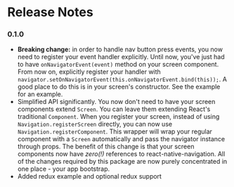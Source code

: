 # Release Notes

### 0.1.0

* **Breaking change:** in order to handle nav button press events, you now need to register your event handler explicitly. Until now, you've just had to have `onNavigatorEvent(event)` method on your screen component. From now on, explicitly register your handler with `navigator.setOnNavigatorEvent(this.onNavigatorEvent.bind(this));`. A good place to do this is in your screen's constructor. See the example for an example.
* Simplified API significantly. You now don't need to have your screen components extend `Screen`. You can leave them extending React's traditional `Component`. When you register your screen, instead of using `Navigation.registerScreen` directly, you can now use `Navigation.registerComponent`. This wrapper will wrap your regular component with a `Screen` automatically and pass the navigator instance through props. The benefit of this change is that your screen components now have *zero(!)* references to react-native-navigation. All of the changes required by this package are now purely concentrated in one place - your app bootstrap.
* Added redux example and optional redux support
